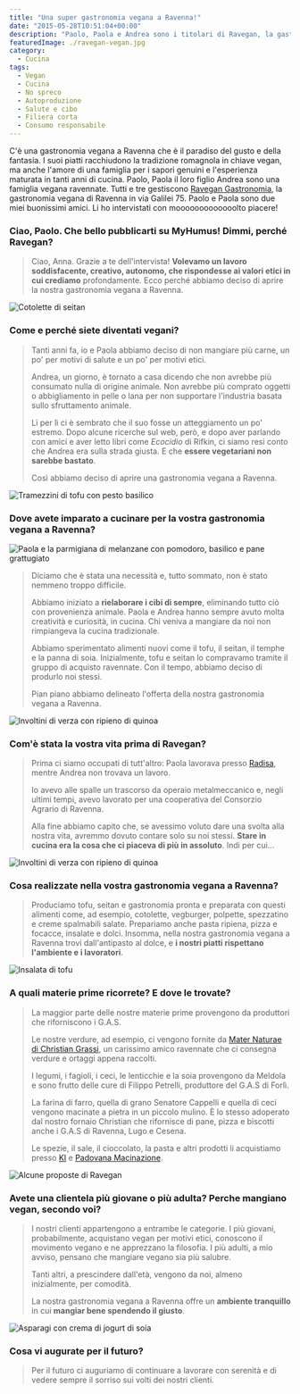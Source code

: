 ```yaml
---
title: "Una super gastronomia vegana a Ravenna!"
date: "2015-05-28T10:51:04+00:00"
description: "Paolo, Paola e Andrea sono i titolari di Ravegan, la gastronomia vegana a Ravenna che, ogni giorno, prepara meraviglie cruelty-free di ogni tipo."
featuredImage: ./ravegan-vegan.jpg
category:
  - Cucina
tags:
  - Vegan
  - Cucina
  - No spreco
  - Autoproduzione
  - Salute e cibo
  - Filiera corta
  - Consumo responsabile
---
```


C'è una gastronomia vegana a Ravenna che è il paradiso del gusto e della fantasia. I suoi piatti racchiudono la tradizione romagnola in chiave vegan, ma anche l'amore di una famiglia per i sapori genuini e l'esperienza maturata in tanti anni di cucina.
Paolo, Paola il loro figlio Andrea sono una famiglia vegana ravennate.
Tutti e tre gestiscono [Ravegan Gastronomia](https://www.facebook.com/pages/Ravegan-Gastronomia/532234820243716), la gastronomia vegana di Ravenna in via Galilei 75.
Paolo e Paola sono due miei buonissimi amici. Li ho intervistati con mooooooooooooolto piacere!

### Ciao, Paolo. Che bello pubblicarti su MyHumus! Dimmi, perché Ravegan?

> Ciao, Anna. Grazie a te dell'intervista! **Volevamo un lavoro soddisfacente, creativo, autonomo, che rispondesse ai valori etici in cui crediamo** profondamente. Ecco perché abbiamo deciso di aprire la nostra gastronomia vegana a Ravenna.

![Cotolette di seitan](./cotolette-seitan.jpg)

### Come e perché siete diventati vegani?

> Tanti anni fa, io e Paola abbiamo deciso di non mangiare più carne, un po' per motivi di salute e un po' per motivi etici.
>
> Andrea, un giorno, è tornato a casa dicendo che non avrebbe più consumato nulla di origine animale. Non avrebbe più comprato oggetti o abbigliamento in pelle o lana per non supportare l'industria basata sullo sfruttamento animale.
>
> Lì per lì ci è sembrato che il suo fosse un atteggiamento un po' estremo. Dopo alcune ricerche sul web, però, e dopo aver parlando con amici e aver letto libri come _Ecocidio_ di Rifkin, ci siamo resi conto che Andrea era sulla strada giusta. E che **essere vegetariani non sarebbe bastato**.
>
> Così abbiamo deciso di aprire una gastronomia vegana a Ravenna.

![Tramezzini di tofu con pesto basilico](./tramezzini-di-tofu-con-pesto-basilico.jpg)

### Dove avete imparato a cucinare per la vostra gastronomia vegana a Ravenna?

![Paola e la parmigiana di melanzane con pomodoro, basilico e pane grattugiato](./paola.jpg)

> Diciamo che è stata una necessità e, tutto sommato, non è stato nemmeno troppo difficile.
>
> Abbiamo iniziato a **rielaborare i cibi di sempre**, eliminando tutto ciò con provenienza animale. Paola e Andrea hanno sempre avuto molta creatività e curiosità, in cucina. Chi veniva a mangiare da noi non rimpiangeva la cucina tradizionale.
>
> Abbiamo sperimentato alimenti nuovi come il tofu, il seitan, il temphe e la panna di soia. Inizialmente, tofu e seitan lo compravamo tramite il gruppo di acquisto ravennate. Con il tempo, abbiamo deciso di produrlo noi stessi.
>
> Pian piano abbiamo delineato l'offerta della nostra gastronomia vegana a Ravenna.

![Involtini di verza con ripieno di quinoa](./involtini-di-verza-con-ripieno-di-quinoa.jpg)

### Com'è stata la vostra vita prima di Ravegan?

> Prima ci siamo occupati di tutt'altro: Paola lavorava presso [Radisa](http://www.radisa.it/it/home.html), mentre Andrea non trovava un lavoro.
>
> Io avevo alle spalle un trascorso da operaio metalmeccanico e, negli ultimi tempi, avevo lavorato per una cooperativa del Consorzio Agrario di Ravenna.
>
> Alla fine abbiamo capito che, se avessimo voluto dare una svolta alla nostra vita, avremmo dovuto contare solo su noi stessi. **Stare in cucina era la cosa che ci piaceva di più in assoluto**. Indi per cui...

![Involtini di verza con ripieno di quinoa](./involtini-di-verza-con-ripieno-di-quinoa.jpg)

### Cosa realizzate nella vostra gastronomia vegana a Ravenna?

> Produciamo tofu, seitan e gastronomia pronta e preparata con questi alimenti come, ad esempio, cotolette, vegburger, polpette, spezzatino e creme spalmabili salate. Prepariamo anche pasta ripiena, pizza e focacce, insalate e dolci. Insomma, nella nostra gastronomia vegana a Ravenna trovi dall'antipasto al dolce, e **i nostri piatti rispettano l'ambiente e i lavoratori**.

![Insalata di tofu](./insalata-tofu.jpg)

### A quali materie prime ricorrete? E dove le trovate?

> La maggior parte delle nostre materie prime provengono da produttori che riforniscono i G.A.S.
>
> Le nostre verdure, ad esempio, ci vengono fornite da [Mater Naturae di Christian Grassi](https://www.facebook.com/christian.grassi.98), un carissimo amico ravennate che ci consegna verdure e ortaggi appena raccolti.
>
> I legumi, i fagioli, i ceci, le lenticchie e la soia provengono da Meldola e sono frutto delle cure di Filippo Petrelli, produttore del G.A.S di Forlì.
>
> La farina di farro, quella di grano Senatore Cappelli e quella di ceci vengono macinate a pietra in un piccolo mulino. È lo stesso adoperato dal nostro fornaio Christian che rifornisce di pane, pizza e biscotti anche i G.A.S di Ravenna, Lugo e Cesena.
>
> Le spezie, il sale, il cioccolato, la pasta e altri prodotti li acquistiamo presso [KI](http://www.kigroup.com) e [Padovana Macinazione](http://www.padovanamacinazione.com).

![Alcune proposte di Ravegan](./lavagna.jpg)

### Avete una clientela più giovane o più adulta? Perche mangiano vegan, secondo voi?

> I nostri clienti appartengono a entrambe le categorie. I più giovani, probabilmente, acquistano vegan per motivi etici, conoscono il movimento vegano e ne apprezzano la filosofia. I più adulti, a mio avviso, pensano che mangiare vegano sia più salubre.
>
> Tanti altri, a prescindere dall'età, vengono da noi, almeno inizialmente, per comodità.
>
> La nostra gastronomia vegana a Ravenna offre un **ambiente tranquillo** in cui **mangiar bene spendendo il giusto**.

![Asparagi con crema di jogurt di soia](./asparagi-con-crema-di-jogurt-di-soia.jpg)

### Cosa vi augurate per il futuro?

> Per il futuro ci auguriamo di continuare a lavorare con serenità e di vedere sempre il sorriso sui volti dei nostri clienti.
